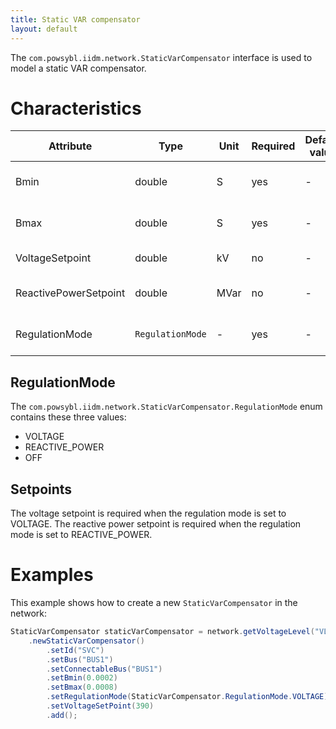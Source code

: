 ```yaml
---
title: Static VAR compensator
layout: default
---
```


The `com.powsybl.iidm.network.StaticVarCompensator` interface is used to model a static VAR compensator.

# Characteristics

| Attribute | Type | Unit | Required | Default value | Description |
| --------- | ---- | ---- |-------- | ------------- | ----------- |
| Bmin | double | S | yes | - | The minimum susceptance |
| Bmax | double | S | yes | - | The maximum susceptance |
| VoltageSetpoint | double | kV | no | - | The voltage setpoint |
| ReactivePowerSetpoint | double | MVar | no | - | The reactive power setpoint |
| RegulationMode | `RegulationMode` | - | yes | - | The regulation mode |

## RegulationMode
The `com.powsybl.iidm.network.StaticVarCompensator.RegulationMode` enum contains these three values:
- VOLTAGE
- REACTIVE_POWER
- OFF

## Setpoints
The voltage setpoint is required when the regulation mode is set to VOLTAGE.
The reactive power setpoint is required when the regulation mode is set to REACTIVE_POWER.

# Examples
This example shows how to create a new `StaticVarCompensator` in the network:
```java
StaticVarCompensator staticVarCompensator = network.getVoltageLevel("VL")
    .newStaticVarCompensator()
        .setId("SVC")
        .setBus("BUS1")
        .setConnectableBus("BUS1")
        .setBmin(0.0002)
        .setBmax(0.0008)
        .setRegulationMode(StaticVarCompensator.RegulationMode.VOLTAGE)
        .setVoltageSetPoint(390)
        .add();
```
